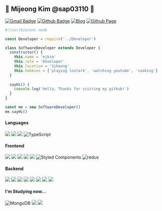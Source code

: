 ## 🌱 Mijeong Kim @sap03110 💞

[![Gmail Badge](https://img.shields.io/badge/wastfg6972@naver.com-c14438?style=flat&logo=Gmail&logoColor=white&link=mailto:wastfg6972@naver.com)](mailto:wastfg6972@naver.com)
[![Github Badge](http://img.shields.io/badge/-Github-000000?style=flat&logo=github&link=https://github.com/sap03110)](https://github.com/sap03110/)
[![Blog](http://img.shields.io/badge/-Tech%20blog-000000?style=flat&color=orange&logo=bloglovin&link=https://guiyomi.tistory.com/)](https://guiyomi.tistory.com/)
[![Github Page](https://img.shields.io/badge/-Portfolio-CC0000?style=flat&link=https://sap03110.github.io/)](https://pie-starflower-f34.notion.site/MJKIM-Resume-afdbb715768b45fca64229896debf7bd)

```javascript
#!/usr/bin/env node

const Developer = require('../Developer')

class SoftwareDeveloper extends Developer {
  constructor() {
    this.name = 'mjkim'
    this.role = 'Developer'
    this.location = 'Siheung'
    this.hobbies = ['playing lostark', 'watching youtube', 'cooking']
  }
  
  sayHi() {
    console.log('Hello, Thanks for visiting my github!')
  }
}

const me = new SoftwareDeveloper()
me.sayHi()
```

#### Languages
<p>
  <img src="https://img.shields.io/badge/-Java-06305b?style=flat&logo=java&logoColor=white"> 
  <img src="https://img.shields.io/badge/-Python-black?style=flat&logo=python&logoColor=white">
  <img src="https://img.shields.io/badge/JavaScript-323330?style=flat&logo=javascript&logoColor=F7DF1E"> 
  <img alt="TypeScript" src="https://img.shields.io/badge/-TypeScript-007ACC?style=flat&logo=typescript&logoColor=white" />
</p>

#### Frontend
<p>
  <img src="https://img.shields.io/badge/-React-20232A?style=flat&logo=react&logoColor=61DAFB"> 
  <img src="https://img.shields.io/badge/-jQuery-0769AD?style=flat&logo=jquery&logoColor=white"> 
  <img src="https://img.shields.io/badge/-HTML5-E34F26?style=flat&logo=html5&logoColor=white"> 
  <img src="https://img.shields.io/badge/-CSS3-1572B6?style=flat&logo=css3&logoColor=white"> 
  <img src="https://img.shields.io/badge/Sass-CC6699?style=flat&logo=sass&logoColor=white">
  <img alt="Styled Components" src="https://img.shields.io/badge/-Styled_Components-db7092?style=flat&logo=styled-components&logoColor=white">
  <img alt="redux" src="https://img.shields.io/badge/-Redux-764ABC?style=flat&logo=redux&logoColor=white" />
</p>

#### Backend
<p>
  <img src="https://img.shields.io/badge/Node.js-43853D?style=flat&logo=node.js&logoColor=white">
  <img src="https://img.shields.io/badge/Express.js-404D59?style=flat">
  <img src="https://img.shields.io/badge/-spring-green?style=flat&logo=spring">
  <img src="https://img.shields.io/badge/Nginx-009639?style=flat&logo=nginx&logoColor=white"> 
  <img src="https://img.shields.io/badge/MySQL-00000F?style=flat&logo=mysql&logoColor=white">
  <img src="https://img.shields.io/badge/PostgreSQL-316192?style=flat&logo=postgresql&logoColor=white"> 
  <img src="https://img.shields.io/badge/firebase-ffca28?style=flat&logo=firebase&logoColor=black"> 
  <img src="https://img.shields.io/badge/sequelize-52B0E7?style=flat&logo=sequelize&logoColor=white"> 
</p>

#### I'm Studying now...
<p>
  <img alt="MongoDB" src="https://img.shields.io/badge/-MongoDB-13aa52?style=flat&logo=mongodb&logoColor=white" />
  <img src="https://img.shields.io/badge/next.js-000000?style=flat&logo=nextdotjs&logoColor=white"> 
  <img src="https://img.shields.io/badge/-Kotlin-black?style=flat&logo=Kotlin"> 
</p>
